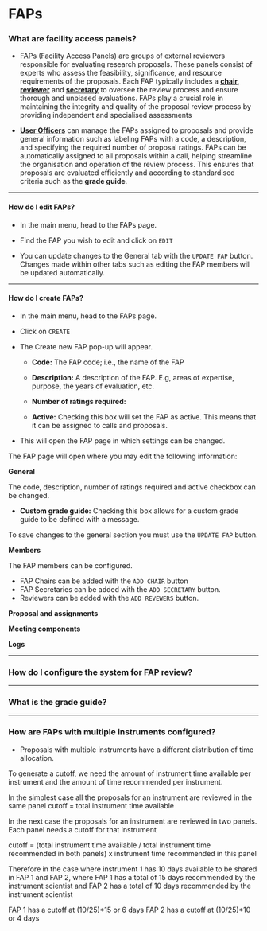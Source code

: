 # FAPs

### **What are facility access panels?**

* FAPs (Facility Access Panels) are groups of external reviewers responsible for evaluating research proposals. These panels consist of experts who assess the feasibility, significance, and resource requirements of the proposals. Each FAP typically includes a [**chair**](roles.md), [**reviewer**](roles.md) and [**secretary**](roles.md) to oversee the review process and ensure thorough and unbiased evaluations. FAPs play a crucial role in maintaining the integrity and quality of the proposal review process by providing independent and specialised assessments

* [**User Officers**](roles.md) can manage the FAPs assigned to proposals and provide general information such as labeling FAPs with a code, a description, and specifying the required number of proposal ratings. FAPs can be automatically assigned to all proposals within a call, helping streamline the organisation and operation of the review process. This ensures that proposals are evaluated efficiently and according to standardised criteria such as the **grade guide**. 

_____________________________________________________________________________________________________

####  **How do I edit FAPs?**

* In the main menu, head to the FAPs page.

* Find the FAP you wish to edit and click on `EDIT`

* You can update changes to the General tab with the `UPDATE FAP` button. Changes made within other tabs such as editing the FAP members will be updated automatically.

_____________________________________________________________________________________________________

####  **How do I create FAPs?**

* In the main menu, head to the FAPs page.

* Click on `CREATE` 

* The Create new FAP pop-up will appear. 

    - **Code:** The FAP code; i.e., the name of the FAP

    - **Description:** A description of the FAP. E.g, areas of expertise, purpose, the years of evaluation, etc.

    - **Number of ratings required:** 

    - **Active:** Checking this box will set the FAP as active. This means that it can be assigned to calls and proposals. 

* This will open the FAP page in which settings can be changed. 

The FAP page will open where you may edit the following information:

**General**

The code, description, number of ratings required and active checkbox can be changed. 

- **Custom grade guide:** Checking this box allows for a custom grade guide to be defined with a message.

To save changes to the general section you must use the `UPDATE FAP` button.

**Members**

The FAP members can be configured. 

* FAP Chairs can be added with the `ADD CHAIR` button
* FAP Secretaries can be added with the `ADD SECRETARY` button.
* Reviewers can be added with the `ADD REVEWERS` button.

**Proposal and assignments**

**Meeting components**

**Logs**

_____________________________________________________________________________________________________


### **How do I configure the system for FAP review?**

___________________________________________________________________________________________________

### **What is the grade guide?**

_____________________________________________________________________________________________________


### **How are FAPs with multiple instruments configured?**

* Proposals with multiple instruments have a different distribution of time allocation.

To generate a cutoff, we need the amount of instrument time available per instrument and the amount of time recommended per instrument. 

In the simplest case all the proposals for an instrument are reviewed in the same panel
cutoff = total instrument time available

In the next case the proposals for an instrument are reviewed in two panels. Each panel needs a cutoff for that instrument

cutoff = (total instrument time available / total instrument time recommended in both panels) x instrument time recommended in this panel

Therefore in the case where instrument 1 has 10 days available to be shared in FAP 1 and FAP 2, where FAP 1 has a total of 15 days recommended by the instrument scientist and FAP 2 has a total of 10 days recommended by the instrument scientist

FAP 1 has a cutoff at (10/25)*15 or 6 days
FAP 2 has a cutoff at (10/25)*10 or 4 days





